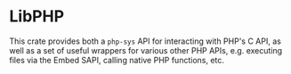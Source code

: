 # LibPHP

This crate provides both a `php-sys` API for interacting with PHP's C API, as well as a set of useful wrappers for various other PHP APIs, e.g. executing files via the Embed SAPI, calling native PHP functions, etc.